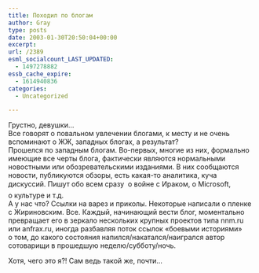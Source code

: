 ```yaml
---
title: Походил по блогам
author: Gray
type: posts
date: 2003-01-30T20:50:04+00:00
excerpt:
url: /2389
esml_socialcount_LAST_UPDATED:
  - 1497278882
essb_cache_expire:
  - 1614940836
categories:
  - Uncategorized

---
```








Грустно, девушки&hellip;  
Все говорят о&nbsp;повальном увлечении блогами, к&nbsp;месту и&nbsp;не очень вспоминают о&nbsp;ЖЖ, западных блогах, а&nbsp;результат?  
Прошелся по западным блогам. <nobr>Во-первых,</nobr> многие из них, формально имеющие все черты блога, фактически являются нормальными новостными или обозревательскими изданиями. В&nbsp;них сообщаются новости, публикуются обзоры, есть <nobr>какая-то</nobr> аналитика, куча дискуссий. Пишут обо всем сразу&nbsp;&#151; о&nbsp;войне с&nbsp;Ираком, о&nbsp;Microsoft, о&nbsp;культуре и&nbsp;т.д.  
А&nbsp;у нас что? Ссылки на варез и&nbsp;приколы. Некоторые написали о&nbsp;пленке с&nbsp;Жириновским. Все. Каждый, начинающий вести блог, моментально превращает его в&nbsp;зеркало нескольких крупных проектов типа nnm.ru или anfrax.ru, иногда разбавляя поток ссылок &laquo;боевыми историями&raquo; о&nbsp;том, до какого состояния напился/накатался/наигрался автор сотоварищи в&nbsp;прошедшую неделю/субботу/ночь. 

Хотя, чего это я?! Сам ведь такой&nbsp;же, почти&hellip;